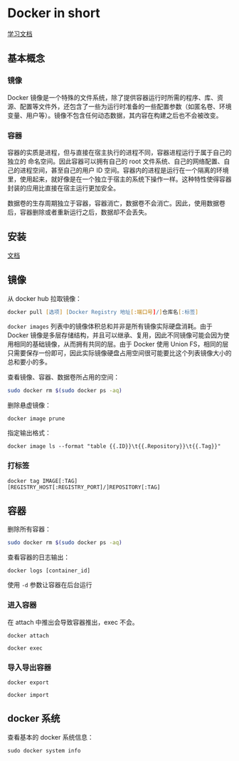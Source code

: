 # Docker in short

[学习文档](https://github.com/yeasy/docker_practice)

## 基本概念

### 镜像

Docker 镜像是一个特殊的文件系统，除了提供容器运行时所需的程序、库、资源、配置等文件外，还包含了一些为运行时准备的一些配置参数（如匿名卷、环境变量、用户等）。镜像不包含任何动态数据，其内容在构建之后也不会被改变。

### 容器

容器的实质是进程，但与直接在宿主执行的进程不同，容器进程运行于属于自己的独立的 命名空间。因此容器可以拥有自己的 root 文件系统、自己的网络配置、自己的进程空间，甚至自己的用户 ID 空间。容器内的进程是运行在一个隔离的环境里，使用起来，就好像是在一个独立于宿主的系统下操作一样。这种特性使得容器封装的应用比直接在宿主运行更加安全。

数据卷的生存周期独立于容器，容器消亡，数据卷不会消亡。因此，使用数据卷后，容器删除或者重新运行之后，数据却不会丢失。

## 安装

[文档](https://yeasy.gitbooks.io/docker_practice/content/install/ubuntu.html)

## 镜像

从 docker hub 拉取镜像：

```zsh
docker pull [选项] [Docker Registry 地址[:端口号]/]仓库名[:标签]
```

`docker images` 列表中的镜像体积总和并非是所有镜像实际硬盘消耗。由于 Docker 镜像是多层存储结构，并且可以继承、复用，因此不同镜像可能会因为使用相同的基础镜像，从而拥有共同的层。由于 Docker 使用 Union FS，相同的层只需要保存一份即可，因此实际镜像硬盘占用空间很可能要比这个列表镜像大小的总和要小的多。

查看镜像、容器、数据卷所占用的空间：

```zsh
sudo docker rm $(sudo docker ps -aq)
```

删除悬虚镜像：

```
docker image prune
```

指定输出格式：

```
docker image ls --format "table {{.ID}}\t{{.Repository}}\t{{.Tag}}"
```

### 打标签

```
docker tag IMAGE[:TAG] [REGISTRY_HOST[:REGISTRY_PORT]/]REPOSITORY[:TAG]
```


## 容器

删除所有容器：

```zsh
sudo docker rm $(sudo docker ps -aq)
```

查看容器的日志输出：

```
docker logs [container_id]
```

使用 `-d` 参数让容器在后台运行

### 进入容器

在 attach 中推出会导致容器推出，exec 不会。

```
docker attach
```

```
docker exec
```

### 导入导出容器

```
docker export
```

```
docker import
```

## docker 系统

查看基本的 docker 系统信息：

```
sudo docker system info
```

